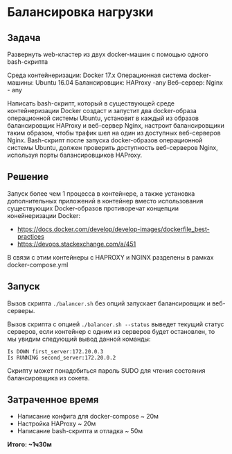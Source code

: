 # Балансировка нагрузки

## Задача

Развернуть web-кластер из двух docker-машин с помощью одного bash-скрипта

Среда контейнеризации:
Docker 17.x
Операционная система docker-машины: Ubuntu 16.04
Балансировщик: HAProxy -any
Веб-сервер: Nginx - any

Написать bash-скрипт, который в существующей среде контейнеризации Docker создаст и запустит два
docker-образа операционной системы Ubuntu, установит в каждый из образов балансировщик HAProxy и веб-сервер Nginx,
настроит балансировщики таким образом, чтобы трафик шел на один из доступных веб-серверов Nginx.
Bash-скрипт после запуска docker-образов операционной системы Ubuntu, должен проверить доступность
веб-серверов Nginx, используя порты балансировщиков HAProxy.

## Решение

Запуск более чем 1 процесса в контейнере, а также установка дополнительных приложений в контейнер вместо использования
существующих Docker-образов противоречат концепции конейнеризации Docker:

- https://docs.docker.com/develop/develop-images/dockerfile_best-practices
- https://devops.stackexchange.com/a/451

В связи с этим контейнеры с HAPROXY и NGINX разделены в рамках docker-compose.yml

## Запуск

Вызов скрипта `./balancer.sh` без опций запускает балансировщик и веб-серверы.

Вызов скрипта с опцией `./balancer.sh --status` выведет текущий статус серверов,
если контейнер с одним из серверов будет остановлен, то мы увидим следующий вывод данной команды:

```
Is DOWN first_server:172.20.0.3
Is RUNNING second_server:172.20.0.2
```

Скрипту может понадобиться пароль SUDO для чтения состояния балансировщика из сокета.

## Затраченное время

- Написание конфига для docker-compose ~ 20м
- Настройка HAProxy ~ 20м
- Написание bash-скрипта и отладка ~ 50м

**Итого: ~1ч30м**
